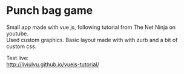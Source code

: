 # Punch bag game  

Small app made with vue js, following tutorial from The Net Ninja on youtube.  
Used custom graphics.
Basic layout made with with zurb and a bit of custom css.  


Test live:  
http://liviulvu.github.io/vuejs-tutorial/